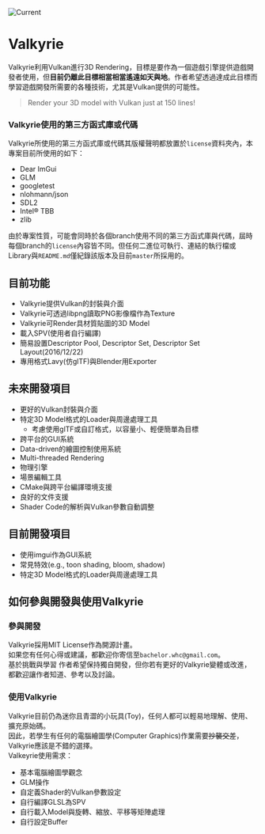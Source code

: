 ![Current](https://github.com/bachelorwhc/Valkyrie/blob/master/doc/result/20170120022003.gif?raw=true)

# Valkyrie
Valkyrie利用Vulkan進行3D Rendering，目標是要作為一個遊戲引擎提供遊戲開發者使用，但<b>目前仍離此目標相當相當遙遠如天與地</b>。作者希望透過達成此目標而學習遊戲開發所需要的各種技術，尤其是Vulkan提供的可能性。
> Render your 3D model with Vulkan just at 150 lines!

### Valkyrie使用的第三方函式庫或代碼
Valkyrie所使用的第三方函式庫或代碼其版權聲明都放置於`license`資料夾內，本專案目前所使用的如下：
* Dear ImGui
* GLM
* googletest
* nlohmann/json
* SDL2
* Intel® TBB
* zlib

由於專案性質，可能會同時於各個branch使用不同的第三方函式庫與代碼，屆時每個branch的`license`內容皆不同。但任何二進位可執行、連結的執行檔或Library與`README.md`僅紀錄該版本及目前`master`所採用的。

## 目前功能
* Valkyrie提供Vulkan的封裝與介面
* Valkyrie可透過libpng讀取PNG影像檔作為Texture
* Valkyrie可Render具材質貼圖的3D Model
* 載入SPV(使用者自行編譯)
* 簡易設置Descriptor Pool, Descriptor Set, Descriptor Set Layout(2016/12/22)
* 專用格式Lavy(仿glTF)與Blender用Exporter

## 未來開發項目
* 更好的Vulkan封裝與介面
* 特定3D Model格式的Loader與周邊處理工具
  * 考慮使用glTF或自訂格式，以容量小、輕便簡單為目標
* 跨平台的GUI系統
* Data-driven的繪圖控制使用系統
* Multi-threaded Rendering
* 物理引擎
* 場景編輯工具
* CMake與跨平台編譯環境支援
* 良好的文件支援
* Shader Code的解析與Vulkan參數自動調整

## 目前開發項目
* 使用imgui作為GUI系統
* 常見特效(e.g., toon shading, bloom, shadow)
* 特定3D Model格式的Loader與周邊處理工具

## 如何參與開發與使用Valkyrie
### 參與開發
Valkyrie採用MIT License作為開源計畫。<br/>
如果您有任何心得或建議，都歡迎你寄信至`bachelor.whc@gmail.com`。<br/>
基於挑戰與學習 作者希望保持獨自開發，但你若有更好的Valkyrie變體或改進，都歡迎讓作者知道、參考以及討論。

### 使用Valkyrie
Valkyrie目前仍為迷你且青澀的小玩具(Toy)，任何人都可以輕易地理解、使用、擴充原始碼。<br/>
因此，若學生有任何的電腦繪圖學(Computer Graphics)作業需要~~抄襲交差~~，Valkyrie應該是不錯的選擇。<br/>
Valkeyrie使用需求：<br/>
* 基本電腦繪圖學觀念
* GLM操作
* 自定義Shader的Vulkan參數設定
* 自行編譯GLSL為SPV
* 自行載入Model與旋轉、縮放、平移等矩陣處理
* 自行設定Buffer
